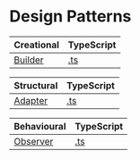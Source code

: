 # Design Patterns

Creational | TypeScript
----------|-------
[Builder](https://en.wikipedia.org/wiki/Builder_pattern) | [.ts](https://github.com/divinoborges/design-patterns/blob/main/creational/builder/index.ts)

Structural | TypeScript
----------|-------
[Adapter](https://en.wikipedia.org/wiki/Adapter_pattern) | [.ts](https://github.com/divinoborges/design-patterns/blob/main/structural/adapter/index.ts)

Behavioural | TypeScript
----------|-------
[Observer](https://en.wikipedia.org/wiki/Observer_pattern) | [.ts](https://github.com/divinoborges/design-patterns/blob/main/behavioural/observer/index.ts)
